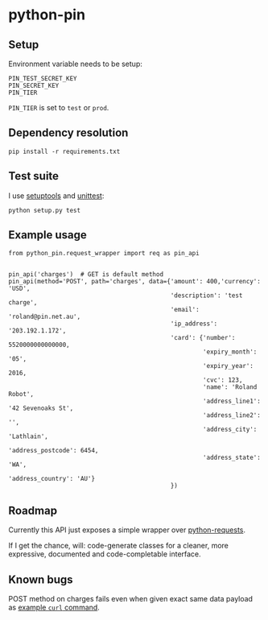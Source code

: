python-pin
==========

## Setup

Environment variable needs to be setup:

    PIN_TEST_SECRET_KEY
    PIN_SECRET_KEY
    PIN_TIER

`PIN_TIER` is set to `test` or `prod`.

## Dependency resolution

    pip install -r requirements.txt

## Test suite

I use [setuptools](https://pythonhosted.org/setuptools) and [unittest](https://docs.python.org/2/library/unittest.html):

    python setup.py test

## Example usage

    from python_pin.request_wrapper import req as pin_api

    
    pin_api('charges')  # GET is default method
    pin_api(method='POST', path='charges', data={'amount': 400,'currency': 'USD',
                                                 'description': 'test charge',
                                                 'email': 'roland@pin.net.au',
                                                 'ip_address': '203.192.1.172',
                                                 'card': {'number': 5520000000000000,
                                                          'expiry_month': '05',
                                                          'expiry_year': 2016,
                                                          'cvc': 123,
                                                          'name': 'Roland Robot',
                                                          'address_line1': '42 Sevenoaks St',
                                                          'address_line2': '',
                                                          'address_city': 'Lathlain',
                                                          'address_postcode': 6454,
                                                          'address_state': 'WA',
                                                          'address_country': 'AU'}
                                                 })

## Roadmap

Currently this API just exposes a simple wrapper over [python-requests](http://docs.python-requests.org).

If I get the chance, will: code-generate classes for a cleaner, more expressive, documented and code-completable interface.

## Known bugs

POST method on charges fails even when given exact same data payload as [example `curl` command](https://pin.net.au/docs/api/charges#post-charges).
